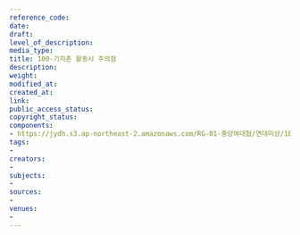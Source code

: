 ```yaml
---
reference_code: 
date: 
draft: 
level_of_description: 
media_type: 
title: 100-기지촌 활동시 주의점
description: 
weight: 
modified_at: 
created_at: 
link: 
public_access_status: 
copyright_status: 
components:
- https://jydh.s3.ap-northeast-2.amazonaws.com/RG-01-중앙여대협/연대미상/100-기지촌+활동시+주의점.pdf
tags:
- 
creators:
- 
subjects:
- 
sources:
- 
venues:
- 
---
```


